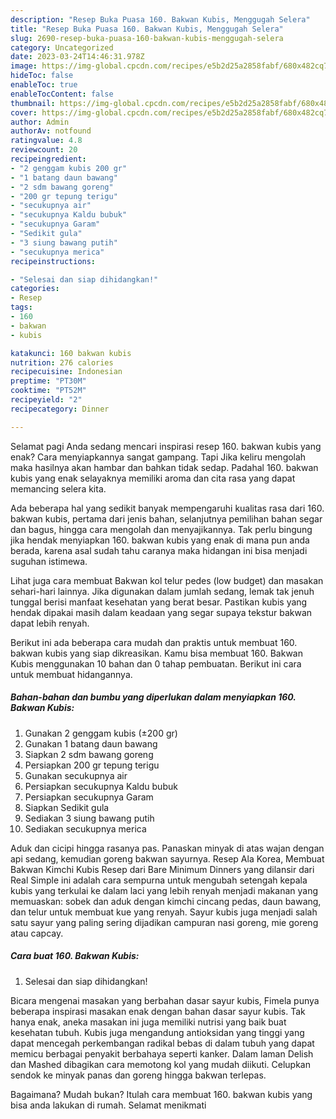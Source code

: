```yaml
---
description: "Resep Buka Puasa 160. Bakwan Kubis, Menggugah Selera"
title: "Resep Buka Puasa 160. Bakwan Kubis, Menggugah Selera"
slug: 2690-resep-buka-puasa-160-bakwan-kubis-menggugah-selera
category: Uncategorized
date: 2023-03-24T14:46:31.978Z
image: https://img-global.cpcdn.com/recipes/e5b2d25a2858fabf/680x482cq70/160-bakwan-kubis-foto-resep-utama.jpg
hideToc: false
enableToc: true
enableTocContent: false
thumbnail: https://img-global.cpcdn.com/recipes/e5b2d25a2858fabf/680x482cq70/160-bakwan-kubis-foto-resep-utama.jpg
cover: https://img-global.cpcdn.com/recipes/e5b2d25a2858fabf/680x482cq70/160-bakwan-kubis-foto-resep-utama.jpg
author: Admin
authorAv: notfound
ratingvalue: 4.8
reviewcount: 20
recipeingredient:
- "2 genggam kubis 200 gr"
- "1 batang daun bawang"
- "2 sdm bawang goreng"
- "200 gr tepung terigu"
- "secukupnya air"
- "secukupnya Kaldu bubuk"
- "secukupnya Garam"
- "Sedikit gula"
- "3 siung bawang putih"
- "secukupnya merica"
recipeinstructions:

- "Selesai dan siap dihidangkan!"
categories:
- Resep
tags:
- 160
- bakwan
- kubis

katakunci: 160 bakwan kubis 
nutrition: 276 calories
recipecuisine: Indonesian
preptime: "PT30M"
cooktime: "PT52M"
recipeyield: "2"
recipecategory: Dinner

---
```



Selamat pagi Anda sedang mencari inspirasi resep 160. bakwan kubis yang enak? Cara menyiapkannya sangat gampang. Tapi Jika keliru mengolah maka hasilnya akan hambar dan bahkan tidak sedap. Padahal 160. bakwan kubis yang enak selayaknya memiliki aroma dan cita rasa yang dapat memancing selera kita.


Ada beberapa hal yang sedikit banyak mempengaruhi kualitas rasa dari 160. bakwan kubis, pertama dari jenis bahan, selanjutnya pemilihan bahan segar dan bagus, hingga cara mengolah dan menyajikannya. Tak perlu bingung jika hendak menyiapkan 160. bakwan kubis yang enak di mana pun anda berada, karena asal sudah tahu caranya maka hidangan ini bisa menjadi suguhan istimewa.

Lihat juga cara membuat Bakwan kol telur pedes (low budget) dan masakan sehari-hari lainnya. Jika digunakan dalam jumlah sedang, lemak tak jenuh tunggal berisi manfaat kesehatan yang berat besar. Pastikan kubis yang hendak dipakai masih dalam keadaan yang segar supaya tekstur bakwan dapat lebih renyah.


Berikut ini ada beberapa cara mudah dan praktis untuk membuat 160. bakwan kubis yang siap dikreasikan. Kamu bisa membuat 160. Bakwan Kubis menggunakan 10 bahan dan 0 tahap pembuatan. Berikut ini cara untuk membuat hidangannya.

<!--inarticleads1-->

##### Bahan-bahan dan bumbu yang diperlukan dalam menyiapkan 160. Bakwan Kubis:

1. Gunakan 2 genggam kubis (±200 gr)
1. Gunakan 1 batang daun bawang
1. Siapkan 2 sdm bawang goreng
1. Persiapkan 200 gr tepung terigu
1. Gunakan secukupnya air
1. Persiapkan secukupnya Kaldu bubuk
1. Persiapkan secukupnya Garam
1. Siapkan Sedikit gula
1. Sediakan 3 siung bawang putih
1. Sediakan secukupnya merica


Aduk dan cicipi hingga rasanya pas. Panaskan minyak di atas wajan dengan api sedang, kemudian goreng bakwan sayurnya. Resep Ala Korea, Membuat Bakwan Kimchi Kubis Resep dari Bare Minimum Dinners yang dilansir dari Real Simple ini adalah cara sempurna untuk mengubah setengah kepala kubis yang terkulai ke dalam laci yang lebih renyah menjadi makanan yang memuaskan: sobek dan aduk dengan kimchi cincang pedas, daun bawang, dan telur untuk membuat kue yang renyah. Sayur kubis juga menjadi salah satu sayur yang paling sering dijadikan campuran nasi goreng, mie goreng atau capcay. 

<!--inarticleads2-->

##### Cara buat 160. Bakwan Kubis:


1. Selesai dan siap dihidangkan!

Bicara mengenai masakan yang berbahan dasar sayur kubis, Fimela punya beberapa inspirasi masakan enak dengan bahan dasar sayur kubis. Tak hanya enak, aneka masakan ini juga memiliki nutrisi yang baik buat kesehatan tubuh. Kubis juga mengandung antioksidan yang tinggi yang dapat mencegah perkembangan radikal bebas di dalam tubuh yang dapat memicu berbagai penyakit berbahaya seperti kanker. Dalam laman Delish dan Mashed dibagikan cara memotong kol yang mudah diikuti. Celupkan sendok ke minyak panas dan goreng hingga bakwan terlepas. 

Bagaimana? Mudah bukan? Itulah cara membuat 160. bakwan kubis yang bisa anda lakukan di rumah. Selamat menikmati
